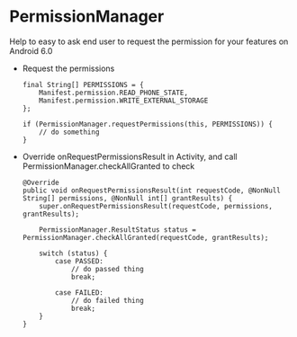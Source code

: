 PermissionManager
=================

Help to easy to ask end user to request the permission for your features on Android 6.0

- Request the permissions

    ```
    final String[] PERMISSIONS = {
        Manifest.permission.READ_PHONE_STATE,
        Manifest.permission.WRITE_EXTERNAL_STORAGE
    };
    
    if (PermissionManager.requestPermissions(this, PERMISSIONS)) {
        // do something
    }
    ```

- Override onRequestPermissionsResult in Activity, and call PermissionManager.checkAllGranted to check 

    ```
    @Override
    public void onRequestPermissionsResult(int requestCode, @NonNull String[] permissions, @NonNull int[] grantResults) {
        super.onRequestPermissionsResult(requestCode, permissions, grantResults);
    
        PermissionManager.ResultStatus status = PermissionManager.checkAllGranted(requestCode, grantResults);
    
        switch (status) {
            case PASSED:
                // do passed thing
                break;
                
            case FAILED:
                // do failed thing
                break;
        }
    }
    ```
